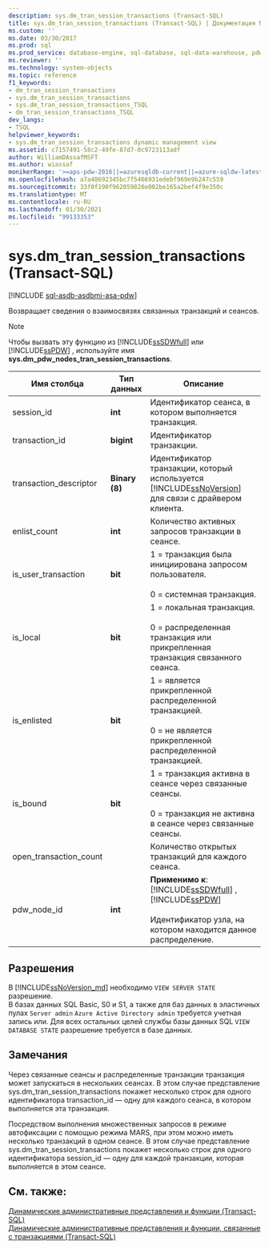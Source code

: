 ```yaml
---
description: sys.dm_tran_session_transactions (Transact-SQL)
title: sys.dm_tran_session_transactions (Transact-SQL) | Документация Майкрософт
ms.custom: ''
ms.date: 03/30/2017
ms.prod: sql
ms.prod_service: database-engine, sql-database, sql-data-warehouse, pdw
ms.reviewer: ''
ms.technology: system-objects
ms.topic: reference
f1_keywords:
- dm_tran_session_transactions
- sys.dm_tran_session_transactions
- sys.dm_tran_session_transactions_TSQL
- dm_tran_session_transactions_TSQL
dev_langs:
- TSQL
helpviewer_keywords:
- sys.dm_tran_session_transactions dynamic management view
ms.assetid: c7157491-58c2-49fe-87d7-0c9723113adf
author: WilliamDAssafMSFT
ms.author: wiassaf
monikerRange: '>=aps-pdw-2016||=azuresqldb-current||=azure-sqldw-latest||>=sql-server-2016||>=sql-server-linux-2017||=azuresqldb-mi-current'
ms.openlocfilehash: a7a48692345bc7f5466931edebf969e9b247c559
ms.sourcegitcommit: 33f0f190f962059826e002be165a2bef4f9e350c
ms.translationtype: MT
ms.contentlocale: ru-RU
ms.lasthandoff: 01/30/2021
ms.locfileid: "99133353"
---
```

# <a name="sysdm_tran_session_transactions-transact-sql"></a>sys.dm_tran_session_transactions (Transact-SQL)
[!INCLUDE [sql-asdb-asdbmi-asa-pdw](../../includes/applies-to-version/sql-asdb-asdbmi-asa-pdw.md)]

  Возвращает сведения о взаимосвязях связанных транзакций и сеансов.  
  
> [!NOTE]  
>  Чтобы вызвать эту функцию из [!INCLUDE[ssSDWfull](../../includes/sssdwfull-md.md)] или [!INCLUDE[ssPDW](../../includes/sspdw-md.md)] , используйте имя **sys.dm_pdw_nodes_tran_session_transactions**.  
  
|Имя столбца|Тип данных|Описание|  
|-----------------|---------------|-----------------|  
|session_id|**int**|Идентификатор сеанса, в котором выполняется транзакция.|  
|transaction_id|**bigint**|Идентификатор транзакции.|  
|transaction_descriptor|**Binary (8)**|Идентификатор транзакции, который используется [!INCLUDE[ssNoVersion](../../includes/ssnoversion-md.md)] для связи с драйвером клиента.|  
|enlist_count|**int**|Количество активных запросов транзакции в сеансе.|  
|is_user_transaction|**bit**|1 = транзакция была инициирована запросом пользователя.<br /><br /> 0 = системная транзакция.|  
|is_local|**bit**|1 = локальная транзакция.<br /><br /> 0 = распределенная транзакция или прикрепленная транзакция связанного сеанса.|  
|is_enlisted|**bit**|1 = является прикрепленной распределенной транзакцией.<br /><br /> 0 = не является прикрепленной распределенной транзакцией.|  
|is_bound|**bit**|1 = транзакция активна в сеансе через связанные сеансы.<br /><br /> 0 = транзакция не активна в сеансе через связанные сеансы.|  
|open_transaction_count||Количество открытых транзакций для каждого сеанса.|  
|pdw_node_id|**int**|**Применимо к**: [!INCLUDE[ssSDWfull](../../includes/sssdwfull-md.md)] , [!INCLUDE[ssPDW](../../includes/sspdw-md.md)]<br /><br /> Идентификатор узла, на котором находится данное распределение.|  
  
## <a name="permissions"></a>Разрешения

В [!INCLUDE[ssNoVersion_md](../../includes/ssnoversion-md.md)] необходимо `VIEW SERVER STATE` разрешение.   
В базах данных SQL Basic, S0 и S1, а также для баз данных в эластичных пулах `Server admin` `Azure Active Directory admin` требуется учетная запись или. Для всех остальных целей службы базы данных SQL `VIEW DATABASE STATE` разрешение требуется в базе данных.   

## <a name="remarks"></a>Замечания  
 Через связанные сеансы и распределенные транзакции транзакция может запускаться в нескольких сеансах. В этом случае представление sys.dm_tran_session_transactions покажет несколько строк для одного идентификатора transaction_id — одну для каждого сеанса, в котором выполняется эта транзакция.  
  
 Посредством выполнения множественных запросов в режиме автофиксации с помощью режима MARS, при этом можно иметь несколько транзакций в одном сеансе. В этом случае представление sys.dm_tran_session_transactions покажет несколько строк для одного идентификатора session_id — одну для каждой транзакции, которая выполняется в этом сеансе.  
  
## <a name="see-also"></a>См. также:  
 [Динамические административные представления и функции (Transact-SQL)](~/relational-databases/system-dynamic-management-views/system-dynamic-management-views.md)   
 [Динамические административные представления и функции, связанные с транзакциями (Transact-SQL)](../../relational-databases/system-dynamic-management-views/transaction-related-dynamic-management-views-and-functions-transact-sql.md)  
  
  


